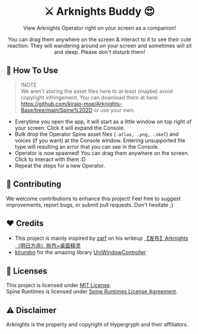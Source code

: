 <div align="center">
<h1>⚔️ Arknights Buddy 😍</h1>

<p>View Arknights Operator right on your screen as a companion!</p>
<p>You can drag them anywhere on the screen & interact to it to see their cute reaction. They will wandering around on your screen and sometimes will sit and sleep. Please don't disturb them!</p>
</div>

## 📖 How To Use

> !NOTE  
> We aren't storing the asset files here to at least (maybe) avoid copyright infringement.
> You can download them at here: <https://github.com/kiraio-moe/Arknights-Base/tree/main/Spine%202D> or use your own.

- Everytime you open the app, it will start as a little window on top right of your screen. Click it will expand the Console.
- Bulk drop the Operator Spine asset files (`.atlas, .png, .skel`) and voices (if you want) at the Console window. Entering unsupported file type will resulting an error that you can see in the Console.
- Operator is now spawned! You can drag them anywhere on the screen. Click to interact with them :D
- Repeat the steps for a new Operator.

## 🤝 Contributing

We welcome contributions to enhance this project! Feel free to suggest improvements, report bugs, or submit pull requests. Don't hesitate ;)

## ❤️ Credits

- This project is mainly inspired by [zarf](https://blog.csdn.net/izarfy "See zarf profile on CSDN") on his writeup [【发布】Arknights（明日方舟）拆包+桌面精灵](https://blog.csdn.net/izarfy/article/details/106681264)
- [kirurobo](https://github.com/kirurobo/ "See kirurobo GitHub profile") for the amazing library [UniWindowController](https://github.com/kirurobo/UniWindowController "See UniWindowController GitHub repository")

## 📜 Licenses

This project is licensed under [MIT License](./LICENSE "See LICENSE file").  
Spine Runtimes is licensed under [Spine Runtimes License Agreement](https://esotericsoftware.com/spine-runtimes-license).

## ⚠️ Disclaimer

Arknights is the property and copyright of Hypergryph and their affiliators.
